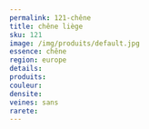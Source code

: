 ```yaml
---
permalink: 121-chêne
title: chêne liège
sku: 121
image: /img/produits/default.jpg
essence: chêne
region: europe
details: 
produits: 
couleur: 
densite: 
veines: sans
rarete: 
---
```

